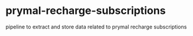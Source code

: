 # prymal-recharge-subscriptions
pipeline to extract and store data related to prymal recharge subscriptions

